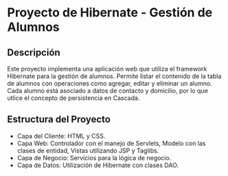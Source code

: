 <h1>Proyecto de Hibernate - Gestión de Alumnos</h1>

<h2>Descripción</h2>
Este proyecto implementa una aplicación web que utiliza el framework Hibernate para la gestión de alumnos. Permite listar el contenido de la tabla de alumnos con operaciones como agregar, editar y eliminar un alumno. Cada alumno está asociado a datos de contacto y domicilio, por lo que utlice el concepto de persistencia en Cascada.

<h2>Estructura del Proyecto</h2>
<ul>
  <li>Capa del Cliente: HTML y CSS.</li>
  <li>Capa Web: Controlador con el manejo de Servlets, Modelo con las clases de entidad, Vistas utilizando JSP y Taglibs.</li>
  <li>Capa de Negocio: Servicios para la lógica de negocio.</li>
  <li>Capa de Datos: Utilización de Hibernate con clases DAO.</li>
</ul>
